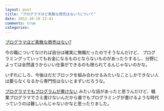 ```yaml
---
layout: post
title: "プログラマほど素敵な商売はない?について"
date: 2012-10-10 22:41
comments: true
categories:
---
```


[プログラマほど素敵な商売はない?](http://blog.practical-scheme.net/shiro/20121006-programmer)

今の職についてなければ自分は確実に無職だったのでそうなんだけど、
プログラミングっていってもお金になるものとならないものがあったりするし、分野によっては全然違うからいい仕事ができるのも限られてるんじゃないのかな。

いずれにしろ、今後はだだブロックを組み合わせるみたいなことしかできない人は要らなくなるから専門性はないとまずいだろうな。

[プログラマでもプログラムが書けない](http://www.aoky.net/articles/jeff_atwood/why_cant_programmers_program.htm)
みたいな話があったと思うんだけど、職業プログラマでさえ書けないんだから誰でもプログラミングが書けるような時代っていうのは難しいんじゃないかなと思ったりました。
